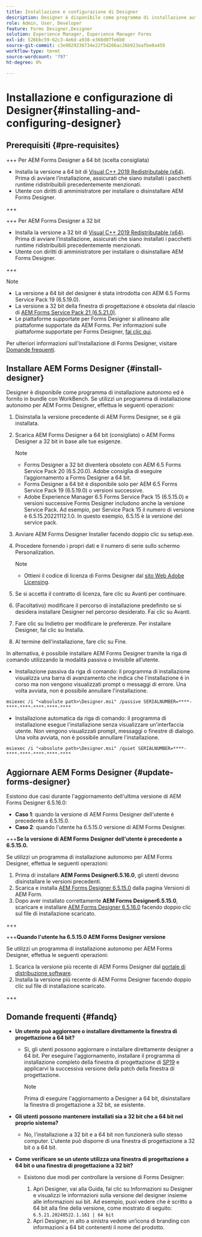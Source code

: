 ```yaml
---
title: Installazione e configurazione di Designer
description: Designer è disponibile come programma di installazione autonomo ed è incluso con Workbench. Scopri come installare Designer autonomo.
role: Admin, User, Developer
feature: Forms Designer,Designer
solution: Experience Manager, Experience Manager Forms
exl-id: 526bbc59-62c3-4e6d-a938-e368d07fe6b0
source-git-commit: c3e9029236734e22f5d266ac26b923eafbe0a459
workflow-type: tm+mt
source-wordcount: '797'
ht-degree: 0%

---
```


# Installazione e configurazione di Designer{#installing-and-configuring-designer}

## Prerequisiti {#pre-requisites}

+++ Per AEM Forms Designer a 64 bit (scelta consigliata)

* Installa la versione a 64 bit di [Visual C++ 2019 Redistributable (x64)](https://learn.microsoft.com/en-us/cpp/windows/latest-supported-vc-redist?view=msvc-170). Prima di avviare l’installazione, assicurati che siano installati i pacchetti runtime ridistribuibili precedentemente menzionati.
* Utente con diritti di amministratore per installare o disinstallare AEM Forms Designer.

+++

+++ Per AEM Forms Designer a 32 bit

* Installa la versione a 32 bit di [Visual C++ 2019 Redistributable (x64)](https://learn.microsoft.com/en-us/cpp/windows/latest-supported-vc-redist?view=msvc-170). Prima di avviare l’installazione, assicurati che siano installati i pacchetti runtime ridistribuibili precedentemente menzionati.
* Utente con diritti di amministratore per installare o disinstallare AEM Forms Designer.

+++

>[!NOTE]
>
>* La versione a 64 bit del designer è stata introdotta con AEM 6.5 Forms Service Pack 19 (6.5.19.0).
>* La versione a 32 bit della finestra di progettazione è obsoleta dal rilascio di [AEM Forms Service Pack 21 (6.5.21.0)](https://experienceleague.adobe.com/en/docs/experience-manager-release-information/aem-release-updates/forms-updates/aem-forms-releases).
> * Le piattaforme supportate per Forms Designer si allineano alle piattaforme supportate da AEM Forms. Per informazioni sulle piattaforme supportate per Forms Designer, [fai clic qui](/help/forms/using/aem-forms-jee-supported-platforms.md).

Per ulteriori informazioni sull&#39;installazione di Forms Designer, visitare [Domande frequenti](#fandq).

## Installare AEM Forms Designer {#install-designer}

Designer è disponibile come programma di installazione autonomo ed è fornito in bundle con WorkBench. Se utilizzi un programma di installazione autonomo per AEM Forms Designer, effettua le seguenti operazioni:

1. Disinstalla la versione precedente di AEM Forms Designer, se è già installata.
1. Scarica AEM Forms Designer a 64 bit (consigliato) o AEM Forms Designer a 32 bit in base alle tue esigenze.

   >[!NOTE]
   > 
   >* Forms Designer a 32 bit diventerà obsoleto con AEM 6.5 Forms Service Pack 20 (6.5.20.0). Adobe consiglia di eseguire l’aggiornamento a Forms Designer a 64 bit.
   >* Forms Designer a 64 bit è disponibile solo per AEM 6.5 Forms Service Pack 19 (6.5.19.0) o versioni successive.
   >* Adobe Experience Manager 6.5 Forms Service Pack 15 (6.5.15.0) e versioni successive Forms Designer includono anche la versione Service Pack. Ad esempio, per Service Pack 15 il numero di versione è 6.5.15.20221112.1.0. In questo esempio, 6.5.15 è la versione del service pack.

1. Avviare AEM Forms Designer Installer facendo doppio clic su setup.exe.
1. Procedere fornendo i propri dati e il numero di serie sullo schermo Personalization.

   >[!NOTE]
   >
   >* Ottieni il codice di licenza di Forms Designer dal [sito Web Adobe Licensing](https://licensing.adobe.com/).

1. Se si accetta il contratto di licenza, fare clic su Avanti per continuare.
1. (Facoltativo) modificare il percorso di installazione predefinito se si desidera installare Designer nel percorso desiderato. Fai clic su Avanti.
1. Fare clic su Indietro per modificare le preferenze. Per installare Designer, fai clic su Installa.
1. Al termine dell&#39;installazione, fare clic su Fine.

In alternativa, è possibile installare AEM Forms Designer tramite la riga di comando utilizzando la modalità passiva o invisibile all’utente.

* Installazione passiva da riga di comando: il programma di installazione visualizza una barra di avanzamento che indica che l&#39;installazione è in corso ma non vengono visualizzati prompt o messaggi di errore. Una volta avviata, non è possibile annullare l&#39;installazione.

```shell
msiexec /i "<absolute path>\Designer.msi" /passive SERIALNUMBER=****-****-****-****-****-****
```

* Installazione automatica da riga di comando: il programma di installazione esegue l&#39;installazione senza visualizzare un&#39;interfaccia utente. Non vengono visualizzati prompt, messaggi o finestre di dialogo. Una volta avviata, non è possibile annullare l&#39;installazione.

```shell
msiexec /i "<absolute path>\Designer.msi" /quiet SERIALNUMBER=****-****-****-****-****-****
```

## Aggiornare AEM Forms Designer {#update-forms-designer}

Esistono due casi durante l&#39;aggiornamento dell&#39;ultima versione di AEM Forms Designer 6.5.16.0:

* **Caso 1**: quando la versione di AEM Forms Designer dell&#39;utente è precedente a 6.5.15.0.
* **Caso 2**: quando l&#39;utente ha 6.5.15.0 versione di AEM Forms Designer.

+++**Se la versione di AEM Forms Designer dell&#39;utente è precedente a 6.5.15.0.**

Se utilizzi un programma di installazione autonomo per AEM Forms Designer, effettua le seguenti operazioni:

1. Prima di installare **AEM Forms Designer6.5.16.0**, gli utenti devono disinstallare le versioni precedenti.
1. Scarica e installa [AEM Forms Designer 6.5.15.0](https://experienceleague.adobe.com/docs/experience-manager-release-information/aem-release-updates/forms-updates/aem-forms-releases.html) dalla pagina Versioni di AEM Form.
1. Dopo aver installato correttamente **AEM Forms Designer6.5.15.0**, scaricare e installare [AEM Forms Designer 6.5.16.0](https://experienceleague.adobe.com/docs/experience-manager-release-information/aem-release-updates/forms-updates/aem-forms-releases.html) facendo doppio clic sul file di installazione scaricato.

+++

+++**Quando l&#39;utente ha 6.5.15.0 AEM Forms Designer versione**

Se utilizzi un programma di installazione autonomo per AEM Forms Designer, effettua le seguenti operazioni:
1. Scarica la versione più recente di AEM Forms Designer dal [portale di distribuzione software](https://experienceleague.adobe.com/docs/experience-manager-release-information/aem-release-updates/forms-updates/aem-forms-releases.html).
1. Installa la versione più recente di AEM Forms Designer facendo doppio clic sul file di installazione scaricato.

+++

## Domande frequenti {#fandq}

* **Un utente può aggiornare o installare direttamente la finestra di progettazione a 64 bit?**
   * Sì, gli utenti possono aggiornare o installare direttamente designer a 64 bit. Per eseguire l&#39;aggiornamento, installare il programma di installazione completo della finestra di progettazione di [SP19](https://experience.adobe.com/#/downloads/content/software-distribution/it/aem.html?package=/content/software-distribution/it/details.html/content/dam/aem/public/adobe/packages/cq650/servicepack/fd/Designer-Patch/sp19_x64/aemforms_designer_6_5_0_wwe_win.zip) e applicarvi la successiva versione della patch della finestra di progettazione.

     >[!NOTE]
     > Prima di eseguire l&#39;aggiornamento a Designer a 64 bit, disinstallare la finestra di progettazione a 32 bit, se esistente.

* **Gli utenti possono mantenere installati sia a 32 bit che a 64 bit nel proprio sistema?**
   * No, l&#39;installazione a 32 bit e a 64 bit non funzionerà sullo stesso computer. L&#39;utente può disporre di una finestra di progettazione a 32 bit o a 64 bit.

* **Come verificare se un utente utilizza una finestra di progettazione a 64 bit o una finestra di progettazione a 32 bit?**
   * Esistono due modi per controllare la versione di Forms Designer:

      1. Apri Designer, vai alla Guida, fai clic su Informazioni su Designer e visualizzi le informazioni sulla versione del designer insieme alle informazioni sui bit. Ad esempio, puoi vedere che è scritto a 64 bit alla fine della versione, come mostrato di seguito:
         `6.5.21.20240522.1.161 | 64 bit`
      1. Apri Designer, in alto a sinistra vedete un’icona di branding con informazioni a 64 bit contenenti il nome del prodotto.
